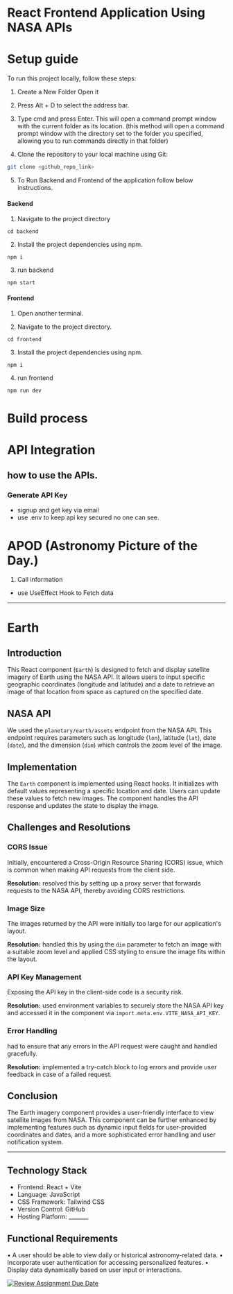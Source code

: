 # React Frontend Application Using NASA APIs

#  Setup guide

To run this project locally, follow these steps:

1. Create a New Folder Open it

2. Press Alt + D to select the address bar.

3. Type cmd and press Enter. This will open a command prompt window with the current folder as its location. (this method will open a command prompt window with the directory set to the folder you specified, allowing you to run commands directly in that folder)

4. Clone the repository to your local machine using Git:

```bash
git clone <github_repo_link>
```
5. To Run Backend and Frontend of the application follow below instructions.

#### Backend

1. Navigate to the project directory 
  ```
  cd backend
  ```
2. Install the project dependencies using npm.
```
npm i
```
3. run backend
```
npm start
```

#### Frontend
1. Open another terminal.

2. Navigate to the project directory.
  ```
  cd frontend
  ```
3. Install the project dependencies using npm.
```
npm i
```
4. run frontend
```
npm run dev
```

#  Build process

# API Integration

## how to use the APIs.

### Generate API Key 
 - signup and get key via email
 - use .env to keep api key secured no one can see.

# APOD  (Astronomy Picture of the Day.)

1. Call information
- use UseEffect Hook to Fetch data

---

 # Earth

 ## Introduction
This React component (`Earth`) is designed to fetch and display satellite imagery of Earth using the NASA API. It allows users to input specific geographic coordinates (longitude and latitude) and a date to retrieve an image of that location from space as captured on the specified date.

## NASA API
We used the `planetary/earth/assets` endpoint from the NASA API. This endpoint requires parameters such as longitude (`lon`), latitude (`lat`), date (`date`), and the dimension (`dim`) which controls the zoom level of the image.

## Implementation
The `Earth` component is implemented using React hooks. It initializes with default values representing a specific location and date. Users can update these values to fetch new images. The component handles the API response and updates the state to display the image.

## Challenges and Resolutions

### CORS Issue
Initially,  encountered a Cross-Origin Resource Sharing (CORS) issue, which is common when making API requests from the client side.

**Resolution:**  resolved this by setting up a proxy server that forwards requests to the NASA API, thereby avoiding CORS restrictions.

### Image Size
The images returned by the API were initially too large for our application's layout.

**Resolution:** handled this by using the `dim` parameter to fetch an image with a suitable zoom level and applied CSS styling to ensure the image fits within the layout.

### API Key Management
Exposing the API key in the client-side code is a security risk.

**Resolution:** used environment variables to securely store the NASA API key and accessed it in the component via `import.meta.env.VITE_NASA_API_KEY`.

### Error Handling
had to ensure that any errors in the API request were caught and handled gracefully.

**Resolution:**  implemented a try-catch block to log errors and provide user feedback in case of a failed request.

## Conclusion
The Earth imagery component provides a user-friendly interface to view satellite images from NASA. This component can be further enhanced by implementing features such as dynamic input fields for user-provided coordinates and dates, and a more sophisticated error handling and user notification system.

---

## Technology Stack
- Frontend: React + Vite
- Language: JavaScript
- CSS Framework: Tailwind CSS
- Version Control: GitHub
- Hosting Platform: _______

## Functional Requirements

• A user should be able to view daily or historical astronomy-related data.
• Incorporate user authentication for accessing personalized features.
• Display data dynamically based on user input or interactions.



[![Review Assignment Due Date](https://classroom.github.com/assets/deadline-readme-button-24ddc0f5d75046c5622901739e7c5dd533143b0c8e959d652212380cedb1ea36.svg)](https://classroom.github.com/a/V1F4A3D5)
